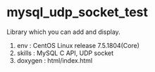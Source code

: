 # mysql_udp_socket_test
Library which you can add and display.

  1. env : CentOS Linux release 7.5.1804(Core)
  2. skills : MySQL C API, UDP socket
  3. doxygen : html/index.html
  
